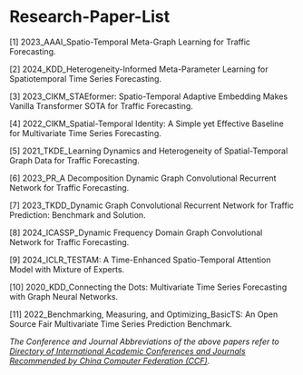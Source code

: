 # Research-Paper-List

[1] 2023_AAAI_Spatio-Temporal Meta-Graph Learning for Traffic Forecasting.

[2] 2024_KDD_Heterogeneity-Informed Meta-Parameter Learning for Spatiotemporal Time Series Forecasting.

[3] 2023_CIKM_STAEformer: Spatio-Temporal Adaptive Embedding Makes Vanilla Transformer SOTA for Traffic Forecasting.

[4] 2022_CIKM_Spatial-Temporal Identity: A Simple yet Effective Baseline for Multivariate Time Series Forecasting.

[5] 2021_TKDE_Learning Dynamics and Heterogeneity of Spatial-Temporal Graph Data for Traffic Forecasting.

[6] 2023_PR_A Decomposition Dynamic Graph Convolutional Recurrent Network for Traffic Forecasting.

[7] 2023_TKDD_Dynamic Graph Convolutional Recurrent Network for Traffic Prediction: Benchmark and Solution.

[8] 2024_ICASSP_Dynamic Frequency Domain Graph Convolutional Network for Traffic Forecasting.

[9] 2024_ICLR_TESTAM: A Time-Enhanced Spatio-Temporal Attention Model with Mixture of Experts.

[10] 2020_KDD_Connecting the Dots: Multivariate Time Series Forecasting with Graph Neural Networks.

[11] 2022_Benchmarking, Measuring, and Optimizing_BasicTS: An Open Source Fair Multivariate Time Series Prediction Benchmark.

*The Conference and Journal Abbreviations of the above papers refer to [Directory of International Academic Conferences and Journals Recommended by China Computer Federation (CCF)](https://www.ccf.org.cn/Academic_Evaluation/By_category/).*
